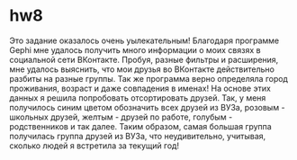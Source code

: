 # hw8
 Это задание оказалось очень уылекательным! Благодаря программе Gephi мне удалось получить много информации о моих связях в социальной сети ВКонтакте. Пробуя, разные фильтры и расширения, мне удалось выяснить, что мои друзья во ВКонтакте действительно разбиты на разные группы. Так же программа верно определяла город проживания, возраст и даже совпадения в именах! На основе этих данных я решила попробовать отсортировать друзей. Так, у меня получилось синим цветом обозначить всех друзей из ВУЗа, розовым - школьных друзей, желтым - друзей по работе, голубым - родственников и так далее. Таким образом, самая большая группа получилась группа друзей из ВУЗа, что неудивительно, учитывая, сколько людей я встретила за текущий год!
